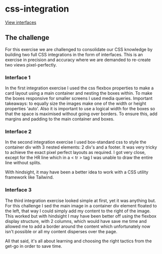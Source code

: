 # css-integration
[View interfaces](https://ziges.github.io/css-integration/)

## The challenge
For this exercise we are challenged to consolidate our CSS knowledge by building two full CSS integrations in the form of interfaces. 
This is an exercise in precision and accuracy where we are demanded to re-create two views pixel-perfectly.

### Interface 1 
In the first integration exercise I used the css flexbox properties to make a card layout using a main container and nesting the boxes within.
To make the boxes responsive for smaller screens I used media queries.
Important takeaways: to equally size the images make one of the width or height properties 'auto'. Also it is important to use a logical width 
for the boxes so that the space is maximised without going over borders. To ensure this, add margins and padding to the main container and boxes. 

### Interface 2
In the second integration exercise I used box-standard css to style the container div with 3 nested elements: 2 div's and a footer. 
It was very tricky to achieve the exact pixel perfect layouts as required. I got very close, except for the HR line which in a < tr > tag I was unable to draw 
the entire line without splits. 

With hindsight, it may have been a better idea to work with a CSS utility framework like Tailwind.


### Interface 3
The third integration exercise looked simple at first, yet it was anything but. For this challenge I sed the main image in a container div element 
floated to the left, that way I could simply add my content to the right of the image. This worked but with hindsight I may have been better off using the flexbox display 
structure, with 2 columns, which would have save me time and allowed me to add a border around the content which unfortunately now isn't possible or all my content disperses over the page. 

All that said, it's all about learning and choosing the right tactics from the get-go in order to save time. 


